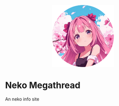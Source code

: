 <div align="center">
  <img height="200pt" src="static/icon.png" />
</div>

# Neko Megathread
An neko info site
